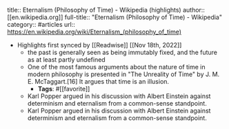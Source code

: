 title:: Eternalism (Philosophy of Time) - Wikipedia (highlights)
author:: [[en.wikipedia.org]]
full-title:: "Eternalism (Philosophy of Time) - Wikipedia"
category:: #articles
url:: https://en.wikipedia.org/wiki/Eternalism_(philosophy_of_time)

- Highlights first synced by [[Readwise]] [[Nov 18th, 2022]]
	- the past is generally seen as being immutably fixed, and the future as at least partly undefined
	- One of the most famous arguments about the nature of time in modern philosophy is presented in "The Unreality of Time" by J. M. E. McTaggart.[16] It argues that time is an illusion.
		- **Tags**: #[[favorite]]
	- Karl Popper argued in his discussion with Albert Einstein against determinism and eternalism from a common-sense standpoint.
	- Karl Popper argued in his discussion with Albert Einstein against determinism and eternalism from a common-sense standpoint.